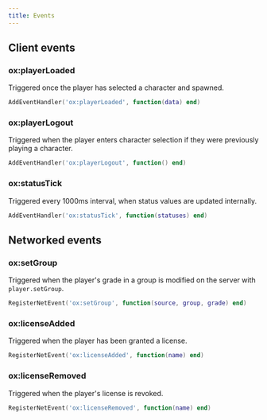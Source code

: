 ```yaml
---
title: Events
---
```


## Client events

### ox:playerLoaded

Triggered once the player has selected a character and spawned.

```lua
AddEventHandler('ox:playerLoaded', function(data) end)
```

### ox:playerLogout

Triggered when the player enters character selection if they were previously playing a character.

```lua
AddEventHandler('ox:playerLogout', function() end)
```

### ox:statusTick

Triggered every 1000ms interval, when status values are updated internally.

```lua
AddEventHandler('ox:statusTick', function(statuses) end)
```

## Networked events

### ox:setGroup

Triggered when the player's grade in a group is modified on the server with `player.setGroup`.

```lua
RegisterNetEvent('ox:setGroup', function(source, group, grade) end)
```



### ox:licenseAdded

Triggered when the player has been granted a license.

```lua
RegisterNetEvent('ox:licenseAdded', function(name) end)
```

### ox:licenseRemoved

Triggered when the player's license is revoked.

```lua
RegisterNetEvent('ox:licenseRemoved', function(name) end)
```
